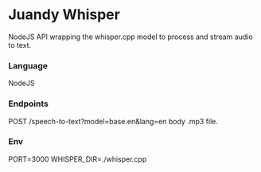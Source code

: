 # Juandy Whisper

NodeJS API wrapping the whisper.cpp model to process and stream audio to text.

### Language
NodeJS

### Endpoints
POST /speech-to-text?model=base.en&lang=en body .mp3 file.

### Env
PORT=3000
WHISPER_DIR=./whisper.cpp